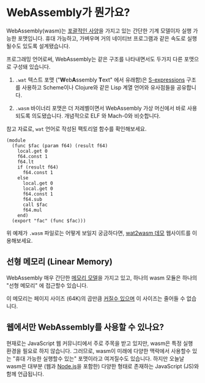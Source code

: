 # WebAssembly가 뭔가요?

WebAssembly(wasm)는 [포괄적인 사양][extensive specification]을 가지고 있는 간단한 기계 모델이자 실행 가능한 포맷입니다. 휴대 가능하고, 가벼우며 거의 네이티브 프로그램과 같은 속도로 실행될수도 있도록 설계됐습니다.

프로그래밍 언어로써, WebAssembly는 같은 구조를 나타내면서도 두가지 다른 포맷으로 구성돼 있습니다.

1. `.wat` 텍스트 포맷 ("**W**eb**A**ssembly **T**ext" 에서 유래함)은 [S-expressions] 구조를 사용하고 Scheme이나 Clojure와 같은 Lisp 계열 언어와 유사점들을 공유합니다.

2. `.wasm` 바이너리 포맷은 더 저레벨이면서 WebAssembly 가상 머신에서 바로 사용되도록 의도됐습니다. 개념적으로 ELF 와 Mach-0와 비슷합니다.

참고 자료로, `wat` 언어로 작성된 팩토리얼 함수를 확인해보세요.

```
(module
  (func $fac (param f64) (result f64)
    local.get 0
    f64.const 1
    f64.lt
    if (result f64)
      f64.const 1
    else
      local.get 0
      local.get 0
      f64.const 1
      f64.sub
      call $fac
      f64.mul
    end)
  (export "fac" (func $fac)))
```

위 예제가 `.wasm` 파일로는 어떻게 보일지 궁금하다면, [wat2wasm 데모][wat2wasm demo] 웹사이트를 이용해보세요.

## 선형 메모리 (Linear Memory)
WebAssembly 매우 간단한 [메모리 모델][memory model]을 가지고 있고, 하나의 wasm 모듈은 하나의 "선형 메모리" 에 접근할수 있습니다.

이 메모리는 페이지 사이즈 (64K)의 곱만큼 [커질수 있으며][memory can be grown] 이 사이즈는 줄어들 수 없습니다. 

## 웹에서만 WebAssembly를 사용할 수 있나요?

현재로는 JavaScript 웹 커뮤니티에서 주로 주목을 받고 있지만, wasm은 특정 실행 환경을 필요로 하지 않습니다. 그러므로, wasm이 미래에 다양한 맥락에서 사용할수 있는 "휴대 가능한 실행할수 있는" 포맷이라고 여겨질수도 있습니다. 하지만 오늘날 wasm은 대부분 (웹과 [Node.js]을 포함한) 다양한 형태로 존재하는 JavaScript (JS)와 함께 언급됩니다.

[memory model]: https://webassembly.github.io/spec/core/syntax/modules.html#syntax-mem
[memory can be grown]: https://webassembly.github.io/spec/core/syntax/instructions.html#syntax-instr-memory
[extensive specification]: https://webassembly.github.io/spec/
[value types]: https://webassembly.github.io/spec/core/syntax/types.html#value-types
[Node.js]: https://nodejs.org
[S-expressions]: https://en.wikipedia.org/wiki/S-expression
[wat2wasm demo]: https://webassembly.github.io/wabt/demo/wat2wasm/
